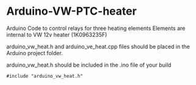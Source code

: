 # Arduino-VW-PTC-heater
Arduino Code to control relays for three heating elements
Elements are internal to VW 12v heater (1K0963235F)

arduino_vw_heat.h and arduino_ve_heat.cpp files should be placed in the Arduino project folder.

arduino_vw_heat.h should be included in the .ino file of your build

    #include "arduino_vw_heat.h"
